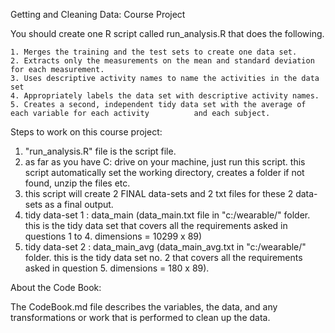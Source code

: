 Getting and Cleaning Data: Course Project

You should create one R script called run_analysis.R that does the following.

    1. Merges the training and the test sets to create one data set.
    2. Extracts only the measurements on the mean and standard deviation for each measurement.
    3. Uses descriptive activity names to name the activities in the data set
    4. Appropriately labels the data set with descriptive activity names.
    5. Creates a second, independent tidy data set with the average of each variable for each activity          and each subject.

Steps to work on this course project:

1. "run_analysis.R" file is the script file.
2. as far as you have C: drive on your machine, just run this script. this script automatically set the working directory, creates a folder if not found, unzip the files etc.
3. this script will create 2 FINAL data-sets and 2 txt files for these 2 data-sets as a final output.
4. tidy data-set 1 : data_main (data_main.txt file in "c:/wearable/" folder. this is the tidy data set that covers all the requirements asked in questions 1 to 4. dimensions = 10299 x 89)
5. tidy data-set 2 : data_main_avg (data_main_avg.txt in "c:/wearable/" folder. this is the tidy data set no. 2 that covers all the requirements asked in question 5. dimensions = 180 x 89).


About the Code Book:

The CodeBook.md file describes the variables, the data, and any transformations or work that is performed to clean up the data.